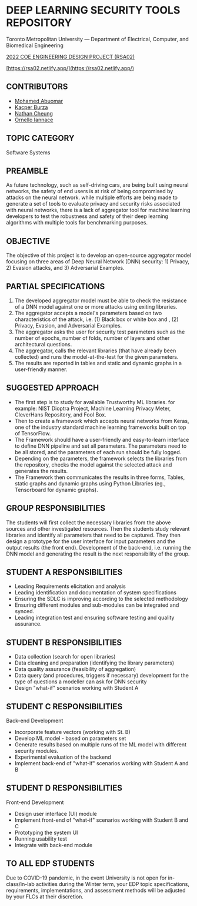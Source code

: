 # DEEP LEARNING SECURITY TOOLS REPOSITORY

Toronto Metropolitan University — Department of Electrical, Computer, and Biomedical Engineering

[2022 COE ENGINEERING DESIGN PROJECT (RSA02)](https://www.ecb.torontomu.ca/capstone/topics/2022/RSA02.html)

[https://rsa02.netlify.app/](https://rsa02.netlify.app/)

## CONTRIBUTORS

- [Mohamed Abuomar](https://www.linkedin.com/in/~mohamed/)
- [Kacper Burza](https://www.linkedin.com/in/kacper-burza/)
- [Nathan Cheung](https://www.linkedin.com/in/~nathan/)
- [Ornello Iannace](https://www.linkedin.com/in/ornello-iannace-b795a817a/)


## TOPIC CATEGORY

Software Systems

## PREAMBLE

As future technology, such as self-driving cars, are being built using neural networks, the safety of end users is at risk of being compromised by attacks on the neural network. while multiple efforts are being made to generate a set of tools to evaluate privacy and security risks associated with neural networks, there is a lack of aggregator tool for machine learning developers to test the robustness and safety of their deep learning algorithms with multiple tools for benchmarking purposes.

## OBJECTIVE

The objective of this project is to develop an open-source aggregator model focusing on three areas of Deep Neural Network (DNN) security: 1) Privacy, 2) Evasion attacks, and 3) Adversarial Examples.

## PARTIAL SPECIFICATIONS

1. The developed aggregator model must be able to check the resistance of a DNN model against one or more attacks using exiting libraries.
2. The aggregator accepts a model's parameters based on two characteristics of the attack, i.e. (1) Black box or white box and , (2) Privacy, Evasion, and Adversarial Examples.
3. The aggregator asks the user for security test parameters such as the number of epochs, number of folds, number of layers and other architectural questions.
4. The aggregator, calls the relevant libraries (that have already been collected) and runs the model-at-the-test for the given parameters.
5. The results are reported in tables and static and dynamic graphs in a user-friendly manner.

## SUGGESTED APPROACH

- The first step is to study for available Trustworthy ML libraries. for example: NIST Dioptra Project, Machine Learning Privacy Meter, CleverHans Repository, and Fool Box.
- Then to create a framework which accepts neural networks from Keras, one of the industry standard machine learning frameworks built on top of TensorFlow.
- The Framework should have a user-friendly and easy-to-learn interface to define DNN pipeline and set all parameters. The parameters need to be all stored, and the parameters of each run should be fully logged.
- Depending on the parameters, the framework selects the libraries from the repository, checks the model against the selected attack and generates the results.
- The Framework then communicates the results in three forms, Tables, static graphs and dynamic graphs using Python Libraries (eg., Tensorboard for dynamic graphs).

## GROUP RESPONSIBILITIES

The students will first collect the necessary libraries from the above sources and other investigated resources. Then the students study relevant libraries and identify all parameters that need to be captured. They then design a prototype for the user interface for input parameters and the output results (the front end). Development of the back-end, i.e. running the DNN model and generating the result is the next responsibility of the group.

## STUDENT A RESPONSIBILITIES

- Leading Requirements elicitation and analysis
- Leading identification and documentation of system specifications
- Ensuring the SDLC is improving according to the selected methodology
- Ensuring different modules and sub-modules can be integrated and synced.
- Leading integration test and ensuring software testing and quality assurance.

## STUDENT B RESPONSIBILITIES

- Data collection (search for open libraries)
- Data cleaning and preparation (identifying the library parameters)
- Data quality assurance (feasibility of aggregation)
- Data query (and procedures, triggers if necessary) development for the type of questions a modeller can ask for DNN security
- Design "what-if" scenarios working with Student A

## STUDENT C RESPONSIBILITIES

Back-end Development

- Incorporate feature vectors (working with St. B)
- Develop ML model - based on parameters set
- Generate results based on multiple runs of the ML model with different security modules.
- Experimental evaluation of the backend
- Implement back-end of "what-if" scenarios working with Student A and B

## STUDENT D RESPONSIBILITIES

Front-end Development

- Design user interface (UI) module
- Implement front-end of "what-if" scenarios working with Student B and C
- Prototyping the system UI
- Running usability test
- Integrate with back-end module

## TO ALL EDP STUDENTS

Due to COVID-19 pandemic, in the event University is not open for in-class/in-lab activities during the Winter term, your EDP topic specifications, requirements, implementations, and assessment methods will be adjusted by your FLCs at their discretion.
